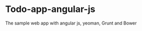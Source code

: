 Todo-app-angular-js
===================
The sample web app with angular js, yeoman, Grunt and Bower
